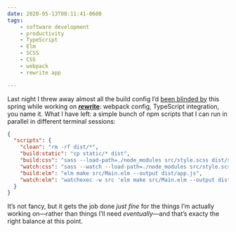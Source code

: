 ```yaml
---
date: 2020-05-13T08:11:41-0600
tags:
    - software development
    - productivity
    - TypeScript
    - Elm
    - SCSS
    - CSS
    - webpack
    - rewrite app

---
```


Last night I threw away almost all the build config I’d [been blinded by][blind-spot] this spring while working on [<b><i>re</i>write</b>][rewrite]: webpack config, TypeScript integration, you name it. What I have left: a simple bunch of npm scripts that I can run in parallel in different terminal sessions:

```json
{
  "scripts": {
    "clean": "rm -rf dist/*",
    "build:static": "cp static/* dist",
    "build:css": "sass --load-path=./node_modules src/style.scss dist/style.css",
    "watch:css": "sass --watch --load-path=./node_modules src/style.scss dist/style.css",
    "build:elm": "elm make src/Main.elm --output dist/app.js",
    "watch:elm": "watchexec -w src 'elm make src/Main.elm --output dist/app.js'"
  }
}
```

It’s not fancy, but it gets the job done *just fine* for the things I’m actually working on—rather than things I’ll need *eventually*—and that’s exacty the right balance at this point.

[blind-spot]: https://v5.chriskrycho.com/journal/infra-engineers-blind-spot-the/
[rewrite]: https://rewrite.software
